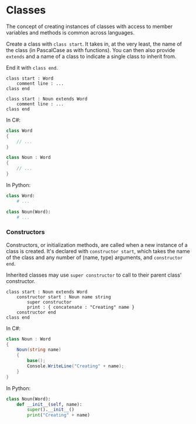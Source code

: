 # Classes

The concept of creating instances of classes with access to member variables and methods is common across languages.

Create a class with `class start`. It takes in, at the very least, the name of the class \(in PascalCase as with functions\). You can then also provide `extends` and a name of a class to indicate a single class to inherit from.

End it with `class end`.

```gls
class start : Word
    comment line : ...
class end

class start : Noun extends Word
    comment line : ...
class end
```

In C\#:

```csharp
class Word
{
    // ...
}

class Noun : Word
{
    // ...
}
```

In Python:

```python
class Word:
    # ...

class Noun(Word):
    # ...
```

### Constructors

Constructors, or initialization methods, are called when a new instance of a class is created. It's declared with `constructor start`, which takes the name of the class and any number of \(name, type\) arguments, and `constructor end`.

Inherited classes may use `super constructor` to call to their parent class' constructor.

```gls
class start : Noun extends Word
    constructor start : Noun name string
        super constructor
        print : { concatenate : "Creating" name }
    constructor end
class end
```

In C\#:

```csharp
class Noun : Word
{
    Noun(string name)
    {
        base();
        Console.WriteLine("Creating" + name);
    }
}
```

In Python:

```python
class Noun(Word):
    def __init__(self, name):
        super().__init__()
        print("Creating" + name)
```



